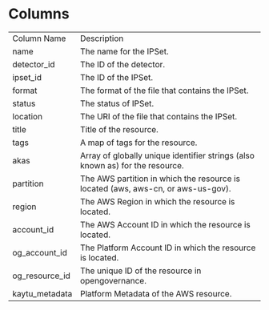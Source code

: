 # Columns  

<table>
	<tr><td>Column Name</td><td>Description</td></tr>
	<tr><td>name</td><td>The name for the IPSet.</td></tr>
	<tr><td>detector_id</td><td>The ID of the detector.</td></tr>
	<tr><td>ipset_id</td><td>The ID of the IPSet.</td></tr>
	<tr><td>format</td><td>The format of the file that contains the IPSet.</td></tr>
	<tr><td>status</td><td>The status of IPSet.</td></tr>
	<tr><td>location</td><td>The URI of the file that contains the IPSet.</td></tr>
	<tr><td>title</td><td>Title of the resource.</td></tr>
	<tr><td>tags</td><td>A map of tags for the resource.</td></tr>
	<tr><td>akas</td><td>Array of globally unique identifier strings (also known as) for the resource.</td></tr>
	<tr><td>partition</td><td>The AWS partition in which the resource is located (aws, aws-cn, or aws-us-gov).</td></tr>
	<tr><td>region</td><td>The AWS Region in which the resource is located.</td></tr>
	<tr><td>account_id</td><td>The AWS Account ID in which the resource is located.</td></tr>
	<tr><td>og_account_id</td><td>The Platform Account ID in which the resource is located.</td></tr>
	<tr><td>og_resource_id</td><td>The unique ID of the resource in opengovernance.</td></tr>
	<tr><td>kaytu_metadata</td><td>Platform Metadata of the AWS resource.</td></tr>
</table>